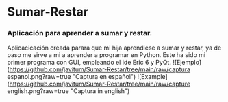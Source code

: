 # Sumar-Restar
### Aplicación para aprender a sumar y restar.
Aplicacicación creada parara que mi hija aprendiese a sumar y restar, ya de paso me sirve a mi a aprender a programar en Python.
Este ha sido mi primer programa con GUI, empleando el ide Eric 6 y PyQt.
![Ejemplo](https://github.com/javitum/Sumar-Restar/tree/main/raw/captura espanol.png?raw=true "Captura en español")
![Example](https://github.com/javitum/Sumar-Restar/tree/main/raw/capture english.png?raw=true "Captura in english")
